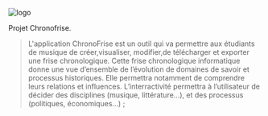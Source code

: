 ![logo](https://hal.archives-ouvertes.fr/UNIV-PARIS-SACLAY/public/logo_UP_saclay_final.png)

Projet Chronofrise.

> L'application ChronoFrise est un outil qui va permettre aux étudiants de
> musique de créer,visualiser, modifier,de télécharger et exporter une frise
> chronologique.
> Cette frise chronologique informatique donne une vue d’ensemble de
> l’évolution de domaines de savoir et processus historiques.
> Elle permettra notamment de comprendre leurs relations et influences.
> L’interractivité permettra à l’utilisateur de décider des disciplines
> (musique, littérature…), et des processus (politiques, économiques…) ;



